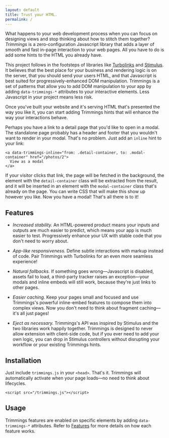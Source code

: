 ```yaml
---
layout: default
title: Trust your HTML.
permalink: /
---
```

What happens to your web development process when you can focus on designing views and stop thinking about how to stitch them together? *Trimmings* is a zero-configuration Javascript library that adds a layer of smooth and fast in-page interaction to your web pages. All you have to do is add some hints to the HTML you already have.

This project follows in the footsteps of libraries like [Turbolinks](https://github.com/turbolinks/turbolinks/) and [Stimulus](https://stimulusjs.org). It believes that the best place for your business and rendering logic is on the server, that you should send your users HTML, and that Javascript is best suited for progressively-enhanced DOM manipulation. Trimmings is a set of patterns that allow you to add DOM manipulation to your app by adding `data-trimmings-*` attributes to your interactive elements. Less Javascript in your project means less risk.

Once you've built your website and it's serving HTML that's presented the way you like it, you can start adding Trimmings hints that will enhance the way your interactions behave.

Perhaps you have a link to a detail page that you'd like to open in a modal. The standalone page probably has a header and footer that you wouldn't want to render in your modal. That's no problem. Just add an `inline` hint to your link:

```
<a data-trimmings-inline="from: .detail-container, to: .modal-container" href="/photos/2">
  View as a modal
</a>
```

If your visitor clicks that link, the page will be fetched in the background, the element with the `detail-container` class will be extracted from the result, and it will be inserted in an element with the `modal-container` class that's already on the page. You can write CSS that will make this show up however you like. Now you have a modal! That's all there is to it!

## Features

- *Increased stability.* An HTML-powered product means your inputs and outputs are much easier to predict, which means your app is much easier to test. Progressively enhance your UX with stable code that you don't need to worry about.

- *App-like responsiveness.* Define subtle interactions with markup instead of code. Pair Trimmings with Turbolinks for an even more seamless experience!

- *Natural fallbacks.* If something goes wrong—Javascript is disabled, assets fail to load, a third-party tracker raises an exception—your modals and inline embeds will still work, because they're just links to other pages.

- *Easier caching.* Keep your pages small and focused and use Trimmings's powerful inline-embed features to compose them into complex views. Now you don't need to think about fragment caching—it's all just pages!

- *Eject as necessary.* Trimmings's API was inspired by Stimulus and the two libraries work happily together. Trimmings is designed to never allow extension with client-side code, but if you ever need to add your own logic, you can drop in Stimulus controllers without disrupting your workflow or your existing Trimmings hints.

## Installation

Just include `trimmings.js` in your `<head>`. That's it. Trimmings will automatically activate when your page loads—no need to think about lifecycles.

```
<script src="/trimmings.js"></script>
```

## Usage

Trimmings features are enabled on specific elements by adding `data-trimmings-*` attributes. Refer to [Features]({{site.baseurl}}/features) for more details on how each feature works.
